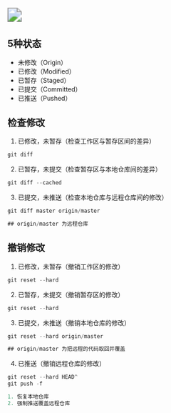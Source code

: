 ###### <img src="https://tva1.sinaimg.cn/large/008eGmZEly1gpgok4474kj31az0u0wq8.jpg" alt="  " style="zoom:200%;" />

## 5种状态

- 未修改（Origin）
- 已修改（Modified）
- 已暂存（Staged）
- 已提交（Committed）
- 已推送（Pushed）

## 检查修改

1. 已修改，未暂存（检查工作区与暂存区间的差异）

```js
git diff
```

2. 已暂存，未提交（检查暂存区与本地仓库间的差异）

```js
git diff --cached

```



3. 已提交，未推送（检查本地仓库与远程仓库间的修改）

```js
git diff master origin/master

## origin/master 为远程仓库
```



## 撤销修改

1. 已修改，未暂存（撤销工作区的修改）

```js
git reset --hard
```

2. 已暂存，未提交（撤销暂存区的修改）

```js
git reset --hard
```



3. 已提交，未推送（撤销本地仓库的修改）

```js
git reset --hard origin/master

## origin/master 为把远程的代码取回并覆盖
```



4. 已推送（撤销远程仓库的修改）

```js
git reset --hard HEAD^
git push -f

1. 恢复本地仓库
2. 强制推送覆盖远程仓库
```
